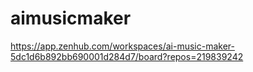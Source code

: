 # aimusicmaker
https://app.zenhub.com/workspaces/ai-music-maker-5dc1d6b892bb690001d284d7/board?repos=219839242

